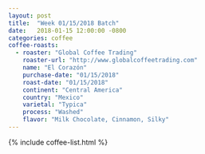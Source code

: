 ```yaml
---
layout: post
title:  "Week 01/15/2018 Batch"
date:   2018-01-15 12:00:00 -0800
categories: coffee
coffee-roasts:
  - roaster: "Global Coffee Trading"
    roaster-url: "http://www.globalcoffeetrading.com"
    name: "El Corazón"
    purchase-date: "01/15/2018"
    roast-date: "01/15/2018"
    continent: "Central America"
    country: "Mexico"
    varietal: "Typica"
    process: "Washed"
    flavor: "Milk Chocolate, Cinnamon, Silky"
---
```


{% include coffee-list.html %}